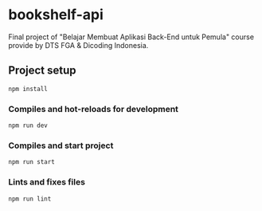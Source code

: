 # bookshelf-api

Final project of "Belajar Membuat Aplikasi Back-End untuk Pemula" course provide by DTS FGA &amp; Dicoding Indonesia.

## Project setup

```
npm install
```

### Compiles and hot-reloads for development

```
npm run dev
```

### Compiles and start project

```
npm run start
```

### Lints and fixes files

```
npm run lint
```
